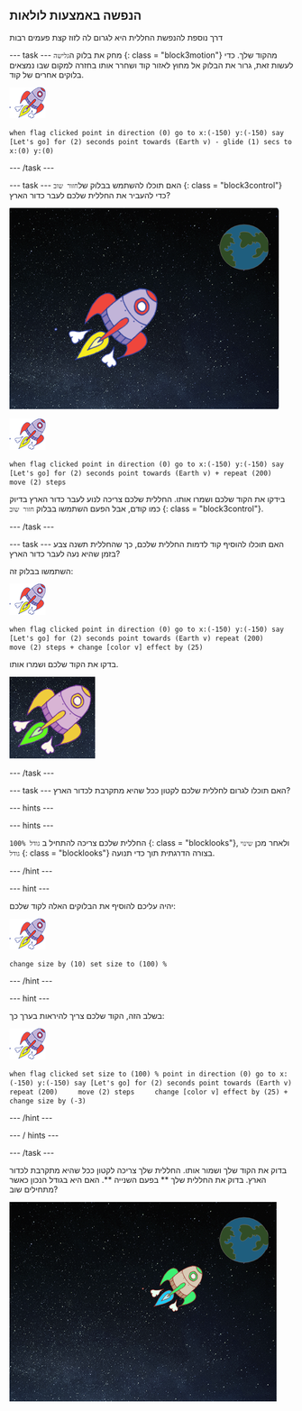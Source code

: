 ## הנפשה באמצעות לולאות

דרך נוספת להנפשת החללית היא לגרום לה לזוז קצת פעמים רבות

\--- task \--- מחק את בלוק ה` גלישה ` {: class = "block3motion"} מהקוד שלך. כדי לעשות זאת, גרור את הבלוק אל מחוץ לאזור קוד ושחרר אותו בחזרה למקום שבו נמצאים בלוקים אחרים של קוד.

![דמות חללית](images/sprite-spaceship.png)

```blocks3
when flag clicked point in direction (0) go to x:(-150) y:(-150) say [Let's go] for (2) seconds point towards (Earth v) - glide (1) secs to x:(0) y:(0)
```

\--- /task \---

\--- task \--- האם תוכלו להשתמש בבלוק של` חזור שוב ` {: class = "block3control"} כדי להעביר את החללית שלכם לעבר כדור הארץ?

![בדיקת אנימצית חללית](images/space-animate-stage.png)

![דמות חללית](images/sprite-spaceship.png)

```blocks3
when flag clicked point in direction (0) go to x:(-150) y:(-150) say [Let's go] for (2) seconds point towards (Earth v) + repeat (200)     move (2) steps
```

בידקו את הקוד שלכם ושמרו אותו. החללית שלכם צריכה לנוע לעבר כדור הארץ בדיוק כמו קודם, אבל הפעם השתמשו בבלוק ` חזור שוב ` {: class = "block3control"}.

\--- /task \---

\--- task \--- האם תוכלו להוסיף קוד לדמות החללית שלכם, כך שהחללית תשנה צבע בזמן שהיא נעה לעבר כדור הארץ?

השתמשו בבלוק זה:

![דמות חללית](images/sprite-spaceship.png)

```blocks3
when flag clicked point in direction (0) go to x:(-150) y:(-150) say [Let's go] for (2) seconds point towards (Earth v) repeat (200)     move (2) steps + change [color v] effect by (25)
```

בדקו את הקוד שלכם ושמרו אותו.

![בדיקת חללית בצבע משתנה](images/space-colour-test.png)

\--- /task \---

\--- task \--- האם תוכלו לגרום לחללית שלכם לקטון ככל שהיא מתקרבת לכדור הארץ?

\--- hints \---

\--- hints \---

החללית שלכם צריכה להתחיל ב ` גודל 100% ` {: class = "blocklooks"}, ולאחר מכן ` שינוי גודל ` {: class = "blocklooks"} בצורה הדרגתית תוך כדי תנועה.

\--- /hint \---

\--- hint \---

יהיה עליכם להוסיף את הבלוקים האלה לקוד שלכם:

![דמות חללית](images/sprite-spaceship.png)

```blocks3
change size by (10) set size to (100) %
```

\--- /hint \---

\--- hint \---

בשלב הזה, הקוד שלכם צריך להיראות בערך כך:

![דמות חללית](images/sprite-spaceship.png)

```blocks3
when flag clicked set size to (100) % point in direction (0) go to x:(-150) y:(-150) say [Let's go] for (2) seconds point towards (Earth v) repeat (200)     move (2) steps     change [color v] effect by (25) + change size by (-3)
```

\--- /hint \---

\--- / hints \---

\--- /task \---

בדוק את הקוד שלך ושמור אותו. החללית שלך צריכה לקטון ככל שהיא מתקרבת לכדור הארץ. בדוק את החללית שלך ** בפעם השנייה **. האם היא בגודל הנכון כאשר מתחילים שוב?

![בדיקת חללית בגודל משתנה](images/space-size-test.png)